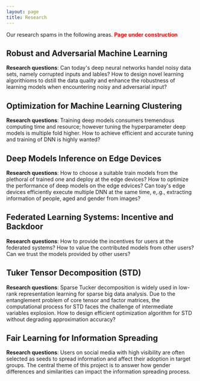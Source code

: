 ```yaml
---
layout: page
title: Research
---
```



Our research spams in the following areas. 
<span style="color:red">**Page under construction**</span>


## Robust and Adversarial Machine Learning 

**Research questions**: Can today's deep neural networks handel noisy data sets, namely corrupted inputs and lables? How to design novel learning algorithioms to dstill the data quality and enhance the robustness of learning models when encountering noisy and adversarial input? 


## Optimization for Machine Learning Clustering 
**Research questions**: Training deep models consumers tremendous computing time and resource; however tuning the hyperparameter deep models is multiple fold higher. How to achieve efficient and accurate tuning and training of DNN is highly wanted?

## Deep Models Inference on Edge Devices
**Research questions**: How to choose a suitable train models from the plethoral of trained one and deploy at the edge devices? How to optimize the performance of deep models on the edge edvices? Can toay's edge devices efficiently execute multiple DNN at the same time, e,.g., extracting information of people, aged and gender from images?


## Federated Learning Systems: Incentive and Backdoor
**Research questions**: How to provide the incentives for users at the federated systems? How to value the contributed models from other users? Can we trust the models provided by other users?

## Tuker Tensor Decomposition (STD)
**Research questions**: Sparse Tucker decomposition is widely used in low-rank representation learning for sparse big data analysis. Due to the entanglement problem  of  core  tensor  and  factor  matrices,  the  computational process  for  STD  faces  the challenge of   intermediate  variables  explosion. How to design efficient optimization algorithm for STD without degrading approximation accuracy?

## Fair Learning for Information Spreading
**Research questions**: Users on social media with high visibility are often selected as seeds to spread information and affect their adoption in target groups. The central theme of this project is to answer how gender differences and similarities can impact the information spreading process.
